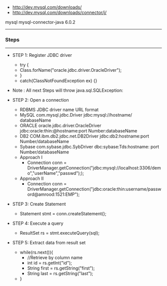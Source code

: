
* http://dev.mysql.com/downloads/
* http://dev.mysql.com/downloads/connector/j/


 <dependency>
	<groupId>mysql</groupId>
	<artifactId>mysql-connector-java</artifactId>
	<version>6.0.2</version>
 </dependency>

----------------
### Steps
----------------
* STEP 1: Register JDBC driver
	- try {
	-	Class.forName("oracle.jdbc.driver.OracleDriver");
	- }
	- catch(ClassNotFoundException ex) {}
	
* Note : 	All next Steps will throw java.sql.SQLException:
* STEP 2: Open a connection
	* RDBMS		JDBC driver name			URL format
	* MySQL		com.mysql.jdbc.Driver			jdbc:mysql://hostname/ databaseName
	* ORACLE	oracle.jdbc.driver.OracleDriver		jdbc:oracle:thin:@hostname:port Number:databaseName
	* DB2		COM.ibm.db2.jdbc.net.DB2Driver		jdbc:db2:hostname:port Number/databaseName
	* Sybase	com.sybase.jdbc.SybDriver		dbc:sybase:Tds:hostname: port Number/databaseName

	- Approach I
		- Connection conn = DriverManager.getConnection("jdbc:mysql://localhost:3306/demo","userName","passwd"););
	- Approach II
		- Connection conn = DriverManager.getConnection("jdbc:oracle:thin:username/password@amrood:1521:EMP");

* STEP 3: Create Statement
	- Statement stmt = conn.createStatement();

* STEP 4: Execute a query
	- ResultSet rs = stmt.executeQuery(sql);

* STEP 5: Extract data from result set	
	- while(rs.next()){
        - 	//Retrieve by column name
        - 	int id  = rs.getInt("id");
        - 	String first = rs.getString("first");
        - 	String last = rs.getString("last");
	- }
	  
